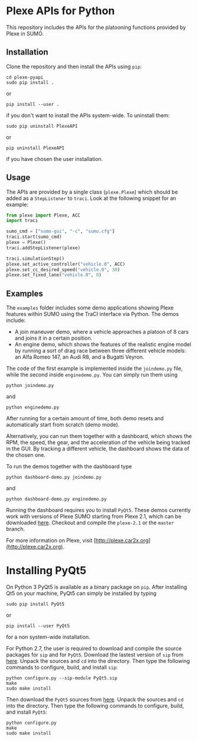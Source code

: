 Plexe APIs for Python
=====================

This repository includes the APIs for the platooning functions provided
by Plexe in SUMO.

Installation
------------

Clone the repository and then install the APIs using `pip`:
```
cd plexe-pyapi
sudo pip install .
```
or
```
pip install --user .
```
if you don't want to install the APIs system-wide.
To uninstall them:
```
sudo pip uninstall PlexeAPI
```
or
```
pip uninstall PlexeAPI
```
if you have chosen the user installation.

Usage
-----

The APIs are provided by a single class (`plexe.Plexe`) which should be
added as a `StepListener` to `traci`. Look at the following snippet for
an example:
```python
from plexe import Plexe, ACC
import traci

sumo_cmd = ["sumo-gui", "-c", "sumo.cfg"]
traci.start(sumo_cmd)
plexe = Plexe()
traci.addStepListener(plexe)

traci.simulationStep()
plexe.set_active_controller("vehicle.0", ACC)
plexe.set_cc_desired_speed("vehicle.0", 30)
plexe.set_fixed_lane("vehicle.0", 0)
```

Examples
--------

The `examples` folder includes some demo applications showing Plexe
features within SUMO using the TraCI interface via Python. The demos
include:

* A join maneuver demo, where a vehicle approaches a platoon of 8 cars
  and joins it in a certain position.
* An engine demo, which shows the features of the realistic engine
  model by running a sort of drag race between three different vehicle
  models: an Alfa Romeo 147, an Audi R8, and a Bugatti Veyron.

The code of the first example is implemented inside the `joindemo.py`
file, while the second inside `enginedemo.py`. You can simply run them
using

```
python joindemo.py
```
and
```
python enginedemo.py
```

After running for a certain amount of time, both demo resets and
automatically start from scratch (demo mode).

Alternatively, you can run them together with a dashboard, which shows
the RPM, the speed, the gear, and the acceleration of the vehicle being
tracked in the GUI. By tracking a different vehicle, the dashboard shows
the data of the chosen one.

To run the demos together with the dashboard type

```
python dashboard-demo.py joindemo.py
```
and
```
python dashboard-demo.py enginedemo.py
```

Running the dashboard requires you to install `PyQt5`. These demos currently
work with versions of Plexe SUMO starting from Plexe 2.1, which can be
downloaded [here](https://github.com/michele-segata/plexe-sumo). Checkout and
compile the `plexe-2.1` or the `master` branch.

For more information on Plexe, visit
[http://plexe.car2x.org](http://plexe.car2x.org).

Installing PyQt5
===

On Python 3 PyQt5 is available as a binary package on `pip`. After installing
Qt5 on your machine, PyQt5 can simply be installed by typing
```
sudo pip install PyQt5
```
or
```
pip install --user PyQt5
```
for a non system-wide installation.

For Python 2.7, the user is required to download and compile the source packages
for `sip` and for `PyQt5`. Download the lastest version of `sip` from
[here](https://www.riverbankcomputing.com/software/sip/download). Unpack the
sources and `cd` into the directory. Then type the following commands to
configure, build, and install `sip`:
```
python configure.py --sip-module PyQt5.sip
make
sudo make install
```
Then download the `PyQt5` sources from
[here](https://www.riverbankcomputing.com/software/pyqt/download5). Unpack the
sources and `cd` into the directory. Then type the following commands to
configure, build, and install `PyQt5`:
```
python configure.py
make
sudo make install
```
